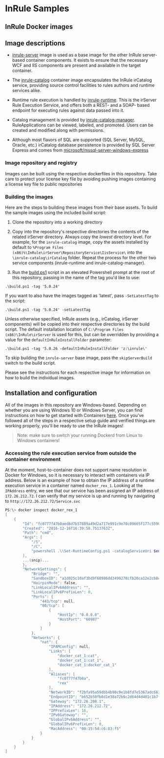 # InRule Samples

## InRule Docker images

## Image descriptions

* [inrule-server](inrule-server/) image is used as a base image for the other InRule server- based container components. It exists to ensure that the necessary WCF and IIS components are present and available in the target container.

* The [inrule-catalog](inrule-catalog/) container image encapsulates the InRule irCatalog service, providing source control facilities to rules authors and runtime services alike.

* Runtime rule execution is handled by [inrule-runtime](inrule-runtime/). This is the irServer Rule Execution Service, and offers both a REST- and a SOAP- based endpoint for executing rules against data passed into it.

* Catalog management is provided by [inrule-catalog-manager](inrule-catalog-manager/). RuleApplications can be viewed, labeled, and promoted. Users can be created and modified along with permissions.

* Although most flavors of SQL are supported (SQL Server, MySQL, Oracle, etc.) irCatalog database persistence is provided by SQL Server Express and comes from [microsoft/mssql-server-windows-express](https://github.com/Microsoft/sql-server-samples/tree/master/samples/manage/windows-containers/mssql-server-2016-express-sp1-windows)

### Image repository and registry

Images can be built using the respective dockerfiles in this repository. Take care to protect your license key file by avoiding pushing images containing a license key file to public repositories

### Building the images

Here are the steps to building these images from their base assets. To build the sample images using the included build script:

1. Clone the repository into a working directory

2. Copy into the repository's respective directories the contents of the related irServer directory. Always copy the *lowest* directory level. For example, for the `inrule-catalog` image, copy the assets installed by default to `%Program Files (x86)%\InRule\irServer\RepositoryService\IisService\` into the `\inrule-catalog\irCatalog` folder. Repeat the process for the other two service components (inrule-runtime and inrule-catalog-manager).

3. Run the [build.ps1](/build.ps1) script in an elevated Powershell prompt at the root of this repository, passing in the name of the tag you'd like to use:

`.\build.ps1 -tag '5.0.24'`

If you want to also have the images tagged as 'latest', pass `-SetLatestTag` to the script:

`.\build.ps1 -tag '5.0.24' -setLatestTag`

Unless otherwise specified, InRule assets (e.g., irCatalog, irServer components) will be copied into their respective directories by the build script. The default installation location of `C:\Program Files (x86)\InRule\irServer` is used for this, but can be overridden by providing a value for the `defaultInRuleInstallFolder` parameter:

`.\build.ps1 -tag '5.0.26 -defaultInRuleInstallFolder 'z:\inrule\'`

To skip building the `inrule-server` base image, pass the `skipServerBuild` switch to the build script.

<!-- For instructions on building a set of images using Compose, see the section below on **Using Docker Compose to provision a rule execution environment** -->
Please see the instructions for each respective image for information on how to build the individual images.

## Installation and configuration

All of the images in this repository are Windows-based. Depending on whether you are using Windows 10 or Windows Server,
you can find instructions on how to get started with Containers [here](https://msdn.microsoft.com/en-us/virtualization/windowscontainers/quick_start/quick_start).
Once you've followed all of the steps in a respective setup guide and verified things are working properly, you'll be ready to use the InRule images!

> Note: make sure to switch your running Dockerd from Linux to Windows containers!
<!-- 
## Using Docker Compose to provision a rule execution environment

### About the compose file

The `docker-compose.yml` file in the root of this repository describes the resources, services, that comprise a "vanilla" rule execution environment.
It contains the following components (container alias are in parenthesis):

* Rules execution service (rex)
* Catalog service (cat)
* SQL Express Db (db)

### Setting up the container environment

There are a lot of variables involved in configuring a rule exuection environment. Wherever possible, sensible defaults have been applied to reduce the number and locations where these variables are needed.
The file `docker-compose.yml` contains information about the containers to run and also environmental information that is specific to a given instance of a container. To set environment
values, create a new file in the same directory as `docker-compose.yml` named `.env`. Each line of this file should contain a single variable name in the format `NAME=VALUE`. For more information on this and other environment variables, see [the Docker Compose docs](https://docs.docker.com/compose/compose-file/#/envfile).

Names and values are case-sensitive.

### Sample `.env` file

```data
TAG=4.6.33
sa_password=abcd1234
CatalogUser=sa
CatalogPassword=abcd1234
CatalogDbName="InRuleCatalog_v4_6_33"
irCatalogDir=C:\\Program Files (x86)\\InRule\\irServer\\RepositoryService\\IisService\\
irRuntimeDir=C:\\Program Files (x86)\\InRule\\irServer\\RuleEngineService\\IisService\\
attach_dbs="[{'dbName':'InRuleCatalog_v4_6_33', 'dbFiles':['C:\\data\\InRuleCatalog_v4_6_33.mdf', 'C:\\data\\InRuleCatalog_v4_6_33_log.ldf' ]}]"
```

Environment-specific variables are listed below each with a short description:

* TAG
  * The image tag to use. This should correspond to either `latest` or to a specific version of InRule (e.g., `5.0.16`).
* sa_password
  * Used by the db container to set the SA account password. The value of this is shared with the `catalogPassword` variable (TODO: consolidate variables)
  * Will be set as the **sa** SQL account's password when the **db** container is started. If an existing database is being attached, that databases' sa password will be reset to the provided value.
* CatalogUser
  * The name of the SQL login that the catalog service will use to connect to the catalog database.
* CatalogPassword
  * Same value as `sa_password`, but used by the `cat` container to connect to the Db.
* irCatalogDir (build-time)
  * Specifies the path on the container host to use for copying files needed by the irCatalog web service image.
  * This is one way to run an older version of InRule while still using the latest Docker image.
* irRuntimeDir (build-time)
  * Specifies the path to use when building the rule execution service image.
  * Behaves identically to **irCatalogDir**
* attach_dbs
  * Takes advantage of a host-shared volume mounted at `c:\inrule-catalog-db` on the host, and at `c:\data\` in the container.
  * Copy .MDF and .LDF files into the host's directory
  and they'll be available to the container.
  * A JSON string containing any pre-existing databases to attach to the Db container on startup. Typically, you will specify paths to an already-existing InRuleCatalog Db
  * Example: ```attach_dbs="[{'dbName':'InRuleCatalog', 'dbFiles':['C:\\data\\InRuleCatalog.mdf', 'C:\\data\\InRuleCatalog_log.ldf' ]}]"```

### Usage

#### Start the environment

```cmd
docker-compose up
```

#### Stopping the environment

```cmd
docker-compose down
```

-->

### Accessing the rule execution service from outside the container environment

At the moment, host-to-container does not support name resolution in Docker for Windows, so it is necessary to interact with containers via IP address.
Below is an example of how to obtain the IP address of a runtime execution service in a container named `docker_rex_1`. Looking at the `IPAddress` entry, we see that our service
has been assigned an IP address of `172.26.212.72`. I can verify that my service is up and running by navigating to `http://172.26.212.72/Service.svc`

```powershell
PS:\> docker inspect docker_rex_1
[
    {
        "Id": "fc0777f47b0aed6d7b57889a49d2a717e991c9e78c09665f177c55904843095c",
        "Created": "2016-12-16T16:39:58.7513763Z",
        "Path": "cmd",
        "Args": [
            "/S",
            "/C",
            "powershell .\\Set-RuntimeConfig.ps1 -catalogServiceUri $env:CatalogUri -Verbose;"
        ],
        ...(snip)...
        },
        "NetworkSettings": {
            "Bridge": "",
            "SandboxID": "a1d025c10af3bd9f60986dd3499278cfb20ca12e2cb8e93d2a362b08c0e7491a",
            "HairpinMode": false,
            "LinkLocalIPv6Address": "",
            "LinkLocalIPv6PrefixLen": 0,
            "Ports": {
                "443/tcp": null,
                "80/tcp": [
                    {
                        "HostIp": "0.0.0.0",
                        "HostPort": "60987"
                    }
                ]
            },
            "Networks": {
                "nat": {
                    "IPAMConfig": null,
                    "Links": [
                        "docker_cat_1:cat",
                        "docker_cat_1:cat_1",
                        "docker_cat_1:docker_cat_1"
                    ],
                    "Aliases": [
                        "fc0777f47b0a",
                        "rex"
                    ],
                    "NetworkID": "f2bfa95a59dbb4b90c9e1b8fd7e5367adc6610c3c08cdd7036a351338ce451b8",
                    "EndpointID": "b652b50fb8d1e38a72b9c2d64d4d401c1b7f5fcffc5c570b3fa4637466799c05",
                    "Gateway": "172.26.208.1",
                    "IPAddress": "172.26.212.72",
                    "IPPrefixLen": 16,
                    "IPv6Gateway": "",
                    "GlobalIPv6Address": "",
                    "GlobalIPv6PrefixLen": 0,
                    "MacAddress": "00:15:5d:c6:83:f5"
                }
            }
        }
    }
]
```